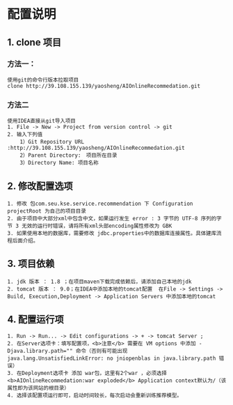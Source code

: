 # 配置说明
## 1. clone 项目
### 方法一：
    使用git的命令行版本拉取项目  
    clone http://39.108.155.139/yaosheng/AIOnlineRecommedation.git

### 方法二
    使用IDEA直接从git导入项目
    1. File -> New -> Project from version control -> git 
    2. 输入下列值
        1）Git Repository URL :http://39.108.155.139/yaosheng/AIOnlineRecommedation.git
        2）Parent Directory:　项目所在目录
        3）Directory Name: 项目名称
        

## 2. 修改配置选项
    1. 修改 包com.seu.kse.service.recommendation 下 Configuration projectRoot 为自己的项目目录
    2. 由于项目中大部分xml中包含中文，如果运行发生 error : 3 字节的 UTF-8 序列的字节 3 无效的运行时错误，请将所有xml头部encoding属性修改为 GBK
    3. 如果使用本地的数据库，需要修改 jdbc.properties中的数据库连接属性。具体建库流程后面介绍。  
## 3. 项目依赖
    1. jdk 版本 ： 1.8 ；在项目maven下载完成依赖后，请添加自己本地的jdk
    2. tomcat 版本 ： 9.0；在IDEA中添加本地的tomcat配置  在File -> Settings -> Build, Execution,Deployment -> Application Servers 中添加本地的tomcat

## 4. 配置运行项
    1. Run -> Run... -> Edit configurations -> + -> tomcat Server ;
    2. 在Server选项卡：填写配置项，<b>注意</b> 需要在 VM options 中添加 -Djava.library.path="" 命令（否则有可能出现 java.lang.UnsatisfiedLinkError: no jniopenblas in java.library.path 错误）
    3. 在Deployment选项卡 添加 war包，这里有2个war ，必须选择 <b>AIOnlineRecommedation:war exploded</b> Application context默认为/（该属性即为该网站的根目录）
    4. 选择该配置项运行即可，启动时间较长，每次启动会重新训练推荐模型。
    
